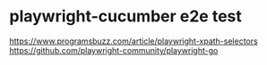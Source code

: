 # playwright-cucumber e2e test

https://www.programsbuzz.com/article/playwright-xpath-selectors
https://github.com/playwright-community/playwright-go